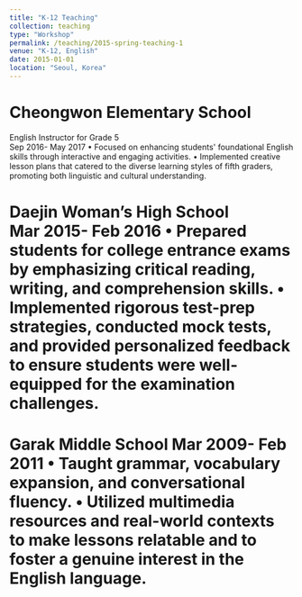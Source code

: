 ```yaml
---
title: "K-12 Teaching"
collection: teaching
type: "Workshop"
permalink: /teaching/2015-spring-teaching-1
venue: "K-12, English"
date: 2015-01-01
location: "Seoul, Korea"
---
```




Cheongwon Elementary School 
======
English Instructor for Grade 5	
Sep 2016- May 2017
•	Focused on enhancing students' foundational English skills through interactive and engaging activities. 
•	Implemented creative lesson plans that catered to the diverse learning styles of fifth graders, promoting both linguistic and cultural understanding.




Daejin Woman’s High School  
Mar 2015- Feb 2016
•	Prepared students for college entrance exams by emphasizing critical reading, writing, and comprehension skills. 
•	Implemented rigorous test-prep strategies, conducted mock tests, and provided personalized feedback to ensure students were well-equipped for the examination challenges.
======

Garak Middle School 
Mar 2009- Feb 2011
•	Taught grammar, vocabulary expansion, and conversational fluency. 
•	Utilized multimedia resources and real-world contexts to make lessons relatable and to foster a genuine interest in the English language.
======
